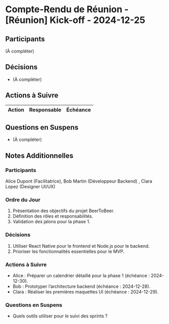 # Compte-Rendu de Réunion - [Réunion] Kick-off - 2024-12-25

## Participants
(À compléter)

## Décisions
- (À compléter)

## Actions à Suivre
| **Action**         | **Responsable** | **Échéance**   |
|--------------------|-----------------|----------------|

## Questions en Suspens
- (À compléter)

## Notes Additionnelles
### Participants

Alice Dupont (Facilitatrice), Bob Martin (Développeur Backend) , Clara Lopez (Designer UI/UX)

### Ordre du Jour

1. Présentation des objectifs du projet BeerToBeer.
2. Définition des rôles et responsabilités.
3. Validation des jalons pour la phase 1.

### Décisions

1. Utiliser React Native pour le frontend et Node.js pour le backend.
2. Prioriser les fonctionnalités essentielles pour le MVP.

### Actions à Suivre

- Alice : Préparer un calendrier détaillé pour la phase 1 (échéance : 2024-12-30).
- Bob : Prototyper l’architecture backend (échéance : 2024-12-28).
- Clara : Réaliser les premières maquettes UI (échéance : 2024-12-29).

### Questions en Suspens

- Quels outils utiliser pour le suivi des sprints ?
